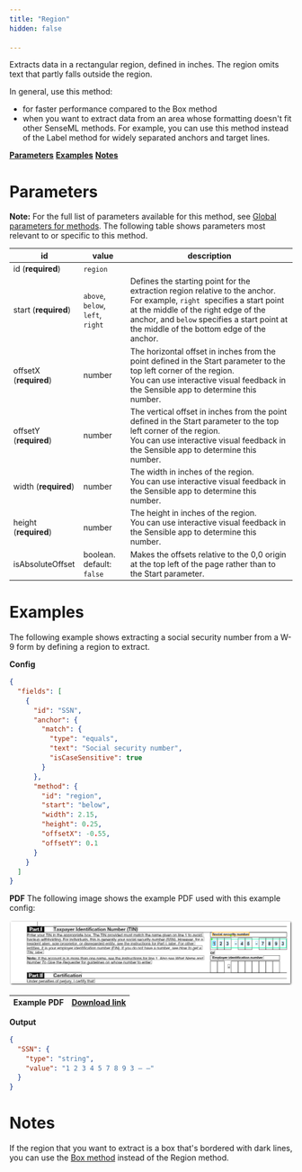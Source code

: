 ```yaml
---
title: "Region"
hidden: false

---
```


Extracts data in a rectangular region, defined in inches. The region omits text that partly falls outside the region. 

In general, use this method:

- for faster performance compared to the Box method
-  when you want to extract data from an area whose formatting doesn't fit other SenseML methods. For example, you can use this method instead of the Label method for widely separated anchors and target lines.

[**Parameters**](doc:region#parameters)
[**Examples**](doc:region#examples)
[**Notes**](doc:region#notes)

Parameters
====

**Note:** For the full list of parameters available for this method, see [Global parameters for methods](doc:method#global-parameters-for-methods). The following table shows parameters most relevant to or specific to this method.

| id                     | value                             | description                                                  |
| ---------------------- | --------------------------------- | ------------------------------------------------------------ |
| id (**required**)      | `region`                          |                                                              |
| start (**required**)   | `above`, `below`, `left`, `right` | Defines the starting point for the extraction region relative to the anchor. For example, `right`  specifies a start point at the middle of the right edge of the anchor, and `below` specifies a start point at the middle of the bottom edge of the anchor. |
| offsetX (**required**) | number                            | The horizontal offset in inches from the point defined in the Start parameter to the top left corner of the region.<br/>You can use interactive visual feedback in the Sensible app to determine this number. |
| offsetY (**required**) | number                            | The vertical offset in inches from the point defined in the Start parameter to the top left corner of the region.<br/>You can use interactive visual feedback in the Sensible app to determine this number. |
| width (**required**)   | number                            | The width in inches of the region. <br/>You can use interactive visual feedback in the Sensible app to determine this number. |
| height (**required**)  | number                            | The height in inches of the region. <br/>You can use interactive visual feedback in the Sensible app to determine this number. |
| isAbsoluteOffset       | boolean. default: `false`         | Makes the offsets relative to the 0,0 origin at the top left of the page rather than to the Start parameter. |

Examples
====

The following example shows extracting a social security number from a W-9 form by defining a region to extract.



**Config**

```json
{
  "fields": [
    {
      "id": "SSN",
      "anchor": {
        "match": {
          "type": "equals",
          "text": "Social security number",
          "isCaseSensitive": true
        }
      },
      "method": {
        "id": "region",
        "start": "below",
        "width": 2.15,
        "height": 0.25,
        "offsetX": -0.55,
        "offsetY": 0.1
      }
    }
  ]
}
```

**PDF**
The following image shows the example PDF used with this example config:

![Click to enlarge](https://raw.githubusercontent.com/sensible-hq/sensible-docs/main/readme-sync/assets/v0/images/final/region_ssn.png)

| Example PDF | [Download link](https://raw.githubusercontent.com/sensible-hq/sensible-docs/main/readme-sync/assets/v0/pdfs/region_w9.pdf) |
| ---------------------- | ---------------------------------------------------------------------------------------------------------------------------------- |

**Output**
```json
{
  "SSN": {
    "type": "string",
    "value": "1 2 3 4 5 7 8 9 3 – –"
  }
}
```


Notes
====

If the region that you want to extract is a box that's bordered with dark lines, you can use the [Box method](doc:box) instead of the Region method.